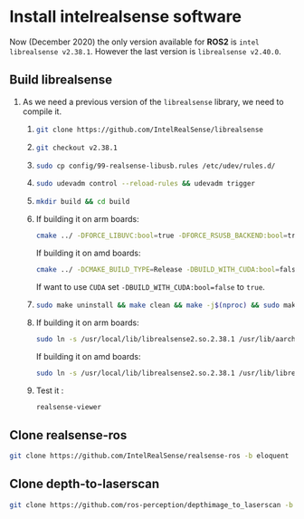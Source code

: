 # Install intelrealsense software

Now (December 2020) the only version available for **ROS2** is `intel librealsense v2.38.1`. However the last version is  `librealsense v2.40.0`. 



## Build librealsense

1. As we need a previous version of the `librealsense` library, we need to compile it.

   1. ```bash
      git clone https://github.com/IntelRealSense/librealsense
      ```

   2. ```bash
      git checkout v2.38.1   
      ```

   3. ```bash
      sudo cp config/99-realsense-libusb.rules /etc/udev/rules.d/
      ```

   4. ```bash
      sudo udevadm control --reload-rules && udevadm trigger
      ```

   5. ```bash
      mkdir build && cd build
      ```

   6. If building it on arm boards:

      ```bash
      cmake ../ -DFORCE_LIBUVC:bool=true -DFORCE_RSUSB_BACKEND:bool=true -DCMAKE_BUILD_TYPE=Release -DBUILD_WITH_CUDA:bool=false -DBUILD_PYTHON_BINDINGS=bool:true
      ```

      If building it on amd boards:

      ```bash
      cmake ../ -DCMAKE_BUILD_TYPE=Release -DBUILD_WITH_CUDA:bool=false -DBUILD_PYTHON_BINDINGS=bool:true
      ```

      If want to use  `CUDA` set `-DBUILD_WITH_CUDA:bool=false` to `true`.

   7. ```bash
      sudo make uninstall && make clean && make -j$(nproc) && sudo make install
      ```

   8. If building it on arm boards:

      ```bash
      sudo ln -s /usr/local/lib/librealsense2.so.2.38.1 /usr/lib/aarch64-linux-gnu/librealsense2.so
      ```

      If building it on amd boards:

      ```bash
      sudo ln -s /usr/local/lib/librealsense2.so.2.38.1 /usr/lib/librealsense2.so
      ```

   9. Test it : 

      ```bash
      realsense-viewer
      ```

      

## Clone realsense-ros 

```bash
git clone https://github.com/IntelRealSense/realsense-ros -b eloquent
```



## Clone depth-to-laserscan 

```bash
git clone https://github.com/ros-perception/depthimage_to_laserscan -b dashing-devel
```



